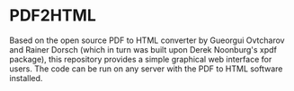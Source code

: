 PDF2HTML
========

Based on the open source PDF to HTML converter by Gueorgui Ovtcharov and Rainer Dorsch (which in turn was built upon Derek Noonburg's xpdf package), this repository provides a simple graphical web interface for users. The code can be run on any server with the PDF to HTML software installed.
